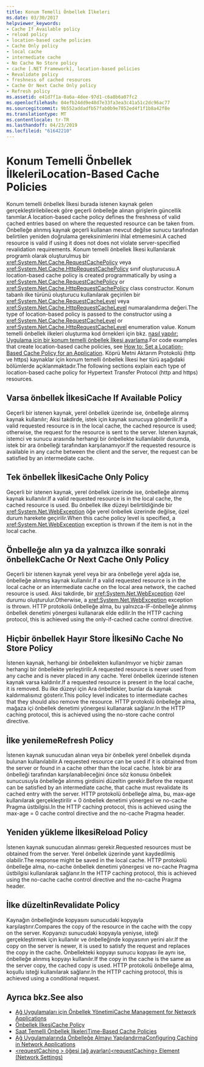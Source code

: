 ```yaml
---
title: Konum Temelli Önbellek İlkeleri
ms.date: 03/30/2017
helpviewer_keywords:
- Cache If Available policy
- reload policy
- location-based cache policies
- Cache Only policy
- local cache
- intermediate cache
- No Cache No Store policy
- cache [.NET Framework], location-based policies
- Revalidate policy
- freshness of cached resources
- Cache Or Next Cache Only policy
- Refresh policy
ms.assetid: e41d7f1a-0a6a-4dee-97d1-c6a8b6a07fc2
ms.openlocfilehash: 04efb24dd9e48d7e33fa3ea3c41a51c2dc96ac77
ms.sourcegitcommit: 9b552addadfb57fab0b9e7852ed4f1f1b8a42f8e
ms.translationtype: MT
ms.contentlocale: tr-TR
ms.lasthandoff: 04/23/2019
ms.locfileid: "61642210"
---
```

# <a name="location-based-cache-policies"></a><span data-ttu-id="dfa44-102">Konum Temelli Önbellek İlkeleri</span><span class="sxs-lookup"><span data-stu-id="dfa44-102">Location-Based Cache Policies</span></span>
<span data-ttu-id="dfa44-103">Konum temelli önbellek İlkesi burada istenen kaynak gelen gerçekleştirilebilecek göre geçerli önbelleğe alınan girişlerin güncellik tanımlar.</span><span class="sxs-lookup"><span data-stu-id="dfa44-103">A location-based cache policy defines the freshness of valid cached entries based on where the requested resource can be taken from.</span></span> <span data-ttu-id="dfa44-104">Önbelleğe alınmış kaynak geçerli kullanan mevcut değilse sunucu tarafından belirtilen yeniden doğrulama gereksinimlerini ihlal etmemesini.</span><span class="sxs-lookup"><span data-stu-id="dfa44-104">A cached resource is valid if using it does not does not violate server-specified revalidation requirements.</span></span> <span data-ttu-id="dfa44-105">Konum temelli önbellek İlkesi kullanılarak programlı olarak oluşturulmuş bir <xref:System.Net.Cache.RequestCachePolicy> veya <xref:System.Net.Cache.HttpRequestCachePolicy> sınıf oluşturucusu.</span><span class="sxs-lookup"><span data-stu-id="dfa44-105">A location-based cache policy is created programmatically by using a <xref:System.Net.Cache.RequestCachePolicy> or <xref:System.Net.Cache.HttpRequestCachePolicy> class constructor.</span></span> <span data-ttu-id="dfa44-106">Konum tabanlı ilke türünü oluşturucu kullanılarak geçirilen bir <xref:System.Net.Cache.RequestCacheLevel> veya <xref:System.Net.Cache.HttpRequestCacheLevel> numaralandırma değeri.</span><span class="sxs-lookup"><span data-stu-id="dfa44-106">The type of location-based policy is passed to the constructor using a <xref:System.Net.Cache.RequestCacheLevel> or <xref:System.Net.Cache.HttpRequestCacheLevel> enumeration value.</span></span> <span data-ttu-id="dfa44-107">Konum temelli önbellek ilkeleri oluşturma kod örnekleri için bkz. [nasıl yapılır: Uygulama için bir konum temelli önbellek İlkesi ayarlama](../../../docs/framework/network-programming/how-to-set-a-location-based-cache-policy-for-an-application.md).</span><span class="sxs-lookup"><span data-stu-id="dfa44-107">For code examples that create location-based cache policies, see [How to: Set a Location-Based Cache Policy for an Application](../../../docs/framework/network-programming/how-to-set-a-location-based-cache-policy-for-an-application.md).</span></span> <span data-ttu-id="dfa44-108">Köprü Metni Aktarım Protokolü (http ve https) kaynaklar için konum temelli önbellek İlkesi her türü aşağıdaki bölümlerde açıklanmaktadır.</span><span class="sxs-lookup"><span data-stu-id="dfa44-108">The following sections explain each type of location-based cache policy for Hypertext Transfer Protocol (http and https) resources.</span></span>  
  
## <a name="cache-if-available-policy"></a><span data-ttu-id="dfa44-109">Varsa önbellek İlkesi</span><span class="sxs-lookup"><span data-stu-id="dfa44-109">Cache If Available Policy</span></span>  
 <span data-ttu-id="dfa44-110">Geçerli bir istenen kaynak, yerel önbellek üzerinde ise, önbelleğe alınmış kaynak kullanılır; Aksi takdirde, istek için kaynak sunucuya gönderilir.</span><span class="sxs-lookup"><span data-stu-id="dfa44-110">If a valid requested resource is in the local cache, the cached resource is used; otherwise, the request for the resource is sent to the server.</span></span> <span data-ttu-id="dfa44-111">İstenen kaynak, istemci ve sunucu arasında herhangi bir önbellekte kullanılabilir durumda, istek bir ara önbelleği tarafından karşılanamıyor.</span><span class="sxs-lookup"><span data-stu-id="dfa44-111">If the requested resource is available in any cache between the client and the server, the request can be satisfied by an intermediate cache.</span></span>  
  
## <a name="cache-only-policy"></a><span data-ttu-id="dfa44-112">Tek önbellek İlkesi</span><span class="sxs-lookup"><span data-stu-id="dfa44-112">Cache Only Policy</span></span>  
 <span data-ttu-id="dfa44-113">Geçerli bir istenen kaynak, yerel önbellek üzerinde ise, önbelleğe alınmış kaynak kullanılır.</span><span class="sxs-lookup"><span data-stu-id="dfa44-113">If a valid requested resource is in the local cache, the cached resource is used.</span></span> <span data-ttu-id="dfa44-114">Bu önbellek ilke düzeyi belirtildiğinde bir <xref:System.Net.WebException> öğe yerel önbellek üzerinde değilse, özel durum harekete geçirilir.</span><span class="sxs-lookup"><span data-stu-id="dfa44-114">When this cache policy level is specified, a <xref:System.Net.WebException> exception is thrown if the item is not in the local cache.</span></span>  
  
## <a name="cache-or-next-cache-only-policy"></a><span data-ttu-id="dfa44-115">Önbelleğe alın ya da yalnızca ilke sonraki önbellek</span><span class="sxs-lookup"><span data-stu-id="dfa44-115">Cache Or Next Cache Only Policy</span></span>  
 <span data-ttu-id="dfa44-116">Geçerli bir istenen kaynak yerel veya bir ara önbelleğe yerel ağda ise, önbelleğe alınmış kaynak kullanılır.</span><span class="sxs-lookup"><span data-stu-id="dfa44-116">If a valid requested resource is in the local cache or an intermediate cache on the local area network, the cached resource is used.</span></span> <span data-ttu-id="dfa44-117">Aksi takdirde, bir <xref:System.Net.WebException> özel durumu oluşturulur.</span><span class="sxs-lookup"><span data-stu-id="dfa44-117">Otherwise, a <xref:System.Net.WebException> exception is thrown.</span></span> <span data-ttu-id="dfa44-118">HTTP protokolü önbelleğe alma, bu yalnızca-IF-önbelleğe alınmış önbellek denetimi yönergesi kullanarak elde edilir.</span><span class="sxs-lookup"><span data-stu-id="dfa44-118">In the HTTP caching protocol, this is achieved using the only-if-cached cache control directive.</span></span>  
  
## <a name="no-cache-no-store-policy"></a><span data-ttu-id="dfa44-119">Hiçbir önbellek Hayır Store İlkesi</span><span class="sxs-lookup"><span data-stu-id="dfa44-119">No Cache No Store Policy</span></span>  
 <span data-ttu-id="dfa44-120">İstenen kaynak, herhangi bir önbellekten kullanılmıyor ve hiçbir zaman herhangi bir önbellekte yerleştirilir.</span><span class="sxs-lookup"><span data-stu-id="dfa44-120">A requested resource is never used from any cache and is never placed in any cache.</span></span> <span data-ttu-id="dfa44-121">Yerel önbellek üzerinde istenen kaynak varsa kaldırılır.</span><span class="sxs-lookup"><span data-stu-id="dfa44-121">If a requested resource is present in the local cache, it is removed.</span></span> <span data-ttu-id="dfa44-122">Bu ilke düzeyi için Ara önbellekler, bunlar da kaynak kaldırmalısınız gösterir.</span><span class="sxs-lookup"><span data-stu-id="dfa44-122">This policy level indicates to intermediate caches that they should also remove the resource.</span></span> <span data-ttu-id="dfa44-123">HTTP protokolü önbelleğe alma, mağaza içi önbellek denetimi yönergesi kullanarak sağlanır.</span><span class="sxs-lookup"><span data-stu-id="dfa44-123">In the HTTP caching protocol, this is achieved using the no-store cache control directive.</span></span>  
  
## <a name="refresh-policy"></a><span data-ttu-id="dfa44-124">İlke yenileme</span><span class="sxs-lookup"><span data-stu-id="dfa44-124">Refresh Policy</span></span>  
 <span data-ttu-id="dfa44-125">İstenen kaynak sunucudan alınan veya bir önbellek yerel önbellek dışında bulunan kullanılabilir.</span><span class="sxs-lookup"><span data-stu-id="dfa44-125">A requested resource can be used if it is obtained from the server or found in a cache other than the local cache.</span></span> <span data-ttu-id="dfa44-126">İstek bir ara önbelleği tarafından karşılanabileceğini önce söz konusu önbellek sunucusuyla önbelleğe alınmış girdisini düzeltin gerekir.</span><span class="sxs-lookup"><span data-stu-id="dfa44-126">Before the request can be satisfied by an intermediate cache, that cache must revalidate its cached entry with the server.</span></span> <span data-ttu-id="dfa44-127">HTTP protokolü önbelleğe alma, bu, max-age kullanılarak gerçekleştirilir = 0 önbellek denetimi yönergesi ve no-cache Pragma üstbilgisi.</span><span class="sxs-lookup"><span data-stu-id="dfa44-127">In the HTTP caching protocol, this is achieved using the max-age = 0 cache control directive and the no-cache Pragma header.</span></span>  
  
## <a name="reload-policy"></a><span data-ttu-id="dfa44-128">Yeniden yükleme İlkesi</span><span class="sxs-lookup"><span data-stu-id="dfa44-128">Reload Policy</span></span>  
 <span data-ttu-id="dfa44-129">İstenen kaynak sunucudan alınması gerekir.</span><span class="sxs-lookup"><span data-stu-id="dfa44-129">Requested resources must be obtained from the server.</span></span> <span data-ttu-id="dfa44-130">Yerel önbellek üzerinde yanıt kaydedilmiş olabilir.</span><span class="sxs-lookup"><span data-stu-id="dfa44-130">The response might be saved in the local cache.</span></span> <span data-ttu-id="dfa44-131">HTTP protokolü önbelleğe alma, no-cache önbellek denetimi yönergesi ve no-cache Pragma üstbilgisi kullanılarak sağlanır.</span><span class="sxs-lookup"><span data-stu-id="dfa44-131">In the HTTP caching protocol, this is achieved using the no-cache cache control directive and the no-cache Pragma header.</span></span>  
  
## <a name="revalidate-policy"></a><span data-ttu-id="dfa44-132">İlke düzeltin</span><span class="sxs-lookup"><span data-stu-id="dfa44-132">Revalidate Policy</span></span>  
 <span data-ttu-id="dfa44-133">Kaynağın önbelleğinde kopyasını sunucudaki kopyayla karşılaştırır.</span><span class="sxs-lookup"><span data-stu-id="dfa44-133">Compares the copy of the resource in the cache with the copy on the server.</span></span> <span data-ttu-id="dfa44-134">Kopyanızı sunucudaki kopyayla yeniyse, isteği gerçekleştirmek için kullanılır ve önbelleğinde kopyasının yerini alır.</span><span class="sxs-lookup"><span data-stu-id="dfa44-134">If the copy on the server is newer, it is used to satisfy the request and replaces the copy in the cache.</span></span> <span data-ttu-id="dfa44-135">Önbellekteki kopyayı sunucu kopyası ile aynı ise, önbelleğe alınmış kopyayı kullanılır.</span><span class="sxs-lookup"><span data-stu-id="dfa44-135">If the copy in the cache is the same as the server copy, the cached copy is used.</span></span> <span data-ttu-id="dfa44-136">HTTP protokolü önbelleğe alma, koşullu isteği kullanılarak sağlanır.</span><span class="sxs-lookup"><span data-stu-id="dfa44-136">In the HTTP caching protocol, this is achieved using a conditional request.</span></span>  
  
## <a name="see-also"></a><span data-ttu-id="dfa44-137">Ayrıca bkz.</span><span class="sxs-lookup"><span data-stu-id="dfa44-137">See also</span></span>

- [<span data-ttu-id="dfa44-138">Ağ Uygulamaları için Önbellek Yönetimi</span><span class="sxs-lookup"><span data-stu-id="dfa44-138">Cache Management for Network Applications</span></span>](../../../docs/framework/network-programming/cache-management-for-network-applications.md)
- [<span data-ttu-id="dfa44-139">Önbellek İlkesi</span><span class="sxs-lookup"><span data-stu-id="dfa44-139">Cache Policy</span></span>](../../../docs/framework/network-programming/cache-policy.md)
- [<span data-ttu-id="dfa44-140">Saat Temelli Önbellek İlkeleri</span><span class="sxs-lookup"><span data-stu-id="dfa44-140">Time-Based Cache Policies</span></span>](../../../docs/framework/network-programming/time-based-cache-policies.md)
- [<span data-ttu-id="dfa44-141">Ağ Uygulamalarında Önbelleğe Almayı Yapılandırma</span><span class="sxs-lookup"><span data-stu-id="dfa44-141">Configuring Caching in Network Applications</span></span>](../../../docs/framework/network-programming/configuring-caching-in-network-applications.md)
- [<span data-ttu-id="dfa44-142">\<requestCaching > öğesi (ağ ayarları)</span><span class="sxs-lookup"><span data-stu-id="dfa44-142">\<requestCaching> Element (Network Settings)</span></span>](../../../docs/framework/configure-apps/file-schema/network/requestcaching-element-network-settings.md)
